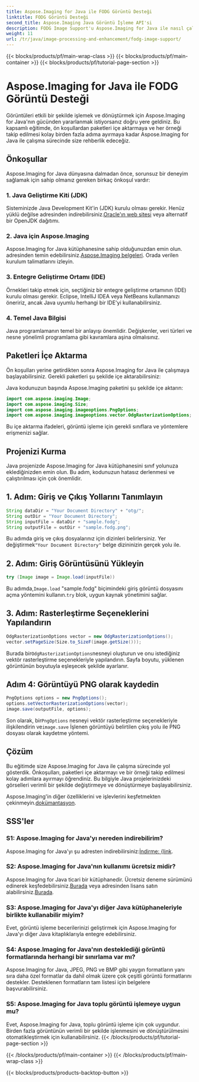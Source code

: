 ```yaml
---
title: Aspose.Imaging for Java ile FODG Görüntü Desteği
linktitle: FODG Görüntü Desteği
second_title: Aspose.Imaging Java Görüntü İşleme API'si
description: FODG Image Support'u Aspose.Imaging for Java ile nasıl çalıştıracağınızı öğrenin. Görüntü işleme ve dönüştürme için güçlü bir kütüphane.
weight: 11
url: /tr/java/image-processing-and-enhancement/fodg-image-support/
---
```


{{< blocks/products/pf/main-wrap-class >}}
{{< blocks/products/pf/main-container >}}
{{< blocks/products/pf/tutorial-page-section >}}

# Aspose.Imaging for Java ile FODG Görüntü Desteği

Görüntüleri etkili bir şekilde işlemek ve dönüştürmek için Aspose.Imaging for Java'nın gücünden yararlanmak istiyorsanız doğru yere geldiniz. Bu kapsamlı eğitimde, ön koşullardan paketleri içe aktarmaya ve her örneği takip edilmesi kolay birden fazla adıma ayırmaya kadar Aspose.Imaging for Java ile çalışma sürecinde size rehberlik edeceğiz.

## Önkoşullar

Aspose.Imaging for Java dünyasına dalmadan önce, sorunsuz bir deneyim sağlamak için sahip olmanız gereken birkaç önkoşul vardır:

### 1. Java Geliştirme Kiti (JDK)

 Sisteminizde Java Development Kit'in (JDK) kurulu olması gerekir. Henüz yüklü değilse adresinden indirebilirsiniz.[Oracle'ın web sitesi](https://www.oracle.com/java/technologies/javase-downloads) veya alternatif bir OpenJDK dağıtımı.

### 2. Java için Aspose.Imaging

 Aspose.Imaging for Java kütüphanesine sahip olduğunuzdan emin olun. adresinden temin edebilirsiniz.[Aspose.Imaging belgeleri](https://reference.aspose.com/imaging/java/). Orada verilen kurulum talimatlarını izleyin.

### 3. Entegre Geliştirme Ortamı (IDE)

Örnekleri takip etmek için, seçtiğiniz bir entegre geliştirme ortamının (IDE) kurulu olması gerekir. Eclipse, IntelliJ IDEA veya NetBeans kullanmanızı öneririz, ancak Java uyumlu herhangi bir IDE'yi kullanabilirsiniz.

### 4. Temel Java Bilgisi

Java programlamanın temel bir anlayışı önemlidir. Değişkenler, veri türleri ve nesne yönelimli programlama gibi kavramlara aşina olmalısınız.

## Paketleri İçe Aktarma

Ön koşulları yerine getirdikten sonra Aspose.Imaging for Java ile çalışmaya başlayabilirsiniz. Gerekli paketleri şu şekilde içe aktarabilirsiniz:

Java kodunuzun başında Aspose.Imaging paketini şu şekilde içe aktarın:

```java
import com.aspose.imaging.Image;
import com.aspose.imaging.Size;
import com.aspose.imaging.imageoptions.PngOptions;
import com.aspose.imaging.imageoptions.vector.OdgRasterizationOptions;
```

Bu içe aktarma ifadeleri, görüntü işleme için gerekli sınıflara ve yöntemlere erişmenizi sağlar.

## Projenizi Kurma

Java projenizde Aspose.Imaging for Java kütüphanesini sınıf yolunuza eklediğinizden emin olun. Bu adım, kodunuzun hatasız derlenmesi ve çalıştırılması için çok önemlidir.

## 1. Adım: Giriş ve Çıkış Yollarını Tanımlayın

```java
String dataDir = "Your Document Directory" + "otg/";
String outDir = "Your Document Directory";
String inputFile = dataDir + "sample.fodg";
String outputFile = outDir + "sample.fodg.png";
```

 Bu adımda giriş ve çıkış dosyalarınız için dizinleri belirlersiniz. Yer değiştirmek`"Your Document Directory"` belge dizininizin gerçek yolu ile.

## 2. Adım: Giriş Görüntüsünü Yükleyin

```java
try (Image image = Image.load(inputFile))
```

 Bu adımda,`Image.load` "sample.fodg" biçimindeki giriş görüntü dosyasını açma yöntemini kullanın.`try` blok, uygun kaynak yönetimini sağlar.

## 3. Adım: Rasterleştirme Seçeneklerini Yapılandırın

```java
OdgRasterizationOptions vector = new OdgRasterizationOptions();
vector.setPageSize(Size.to_SizeF(image.getSize()));
```

 Burada bir`OdgRasterizationOptions`nesneyi oluşturun ve onu istediğiniz vektör rasterleştirme seçenekleriyle yapılandırın. Sayfa boyutu, yüklenen görüntünün boyutuyla eşleşecek şekilde ayarlanır.

## Adım 4: Görüntüyü PNG olarak kaydedin

```java
PngOptions options = new PngOptions();
options.setVectorRasterizationOptions(vector);
image.save(outputFile, options);
```

 Son olarak, bir`PngOptions` nesneyi vektör rasterleştirme seçenekleriyle ilişkilendirin ve`image.save` İşlenen görüntüyü belirtilen çıkış yolu ile PNG dosyası olarak kaydetme yöntemi.

## Çözüm

Bu eğitimde size Aspose.Imaging for Java ile çalışma sürecinde yol gösterdik. Önkoşulları, paketleri içe aktarmayı ve bir örneği takip edilmesi kolay adımlara ayırmayı öğrendiniz. Bu bilgiyle Java projelerinizdeki görselleri verimli bir şekilde değiştirmeye ve dönüştürmeye başlayabilirsiniz.

 Aspose.Imaging'in diğer özelliklerini ve işlevlerini keşfetmekten çekinmeyin.[dokümantasyon](https://reference.aspose.com/imaging/java/).

## SSS'ler

### S1: Aspose.Imaging for Java'yı nereden indirebilirim?

 Aspose.Imaging for Java'yı şu adresten indirebilirsiniz:[İndirme: {link](https://releases.aspose.com/imaging/java/).

### S2: Aspose.Imaging for Java'nın kullanımı ücretsiz midir?

 Aspose.Imaging for Java ticari bir kütüphanedir. Ücretsiz deneme sürümünü edinerek keşfedebilirsiniz.[Burada](https://releases.aspose.com/) veya adresinden lisans satın alabilirsiniz.[Burada](https://purchase.aspose.com/buy).

### S3: Aspose.Imaging for Java'yı diğer Java kütüphaneleriyle birlikte kullanabilir miyim?

Evet, görüntü işleme becerilerinizi geliştirmek için Aspose.Imaging for Java'yı diğer Java kitaplıklarıyla entegre edebilirsiniz.

### S4: Aspose.Imaging for Java'nın desteklediği görüntü formatlarında herhangi bir sınırlama var mı?

Aspose.Imaging for Java, JPEG, PNG ve BMP gibi yaygın formatların yanı sıra daha özel formatlar da dahil olmak üzere çok çeşitli görüntü formatlarını destekler. Desteklenen formatların tam listesi için belgelere başvurabilirsiniz.

### S5: Aspose.Imaging for Java toplu görüntü işlemeye uygun mu?

Evet, Aspose.Imaging for Java, toplu görüntü işleme için çok uygundur. Birden fazla görüntünün verimli bir şekilde işlenmesini ve dönüştürülmesini otomatikleştirmek için kullanabilirsiniz.
{{< /blocks/products/pf/tutorial-page-section >}}

{{< /blocks/products/pf/main-container >}}
{{< /blocks/products/pf/main-wrap-class >}}

{{< blocks/products/products-backtop-button >}}

